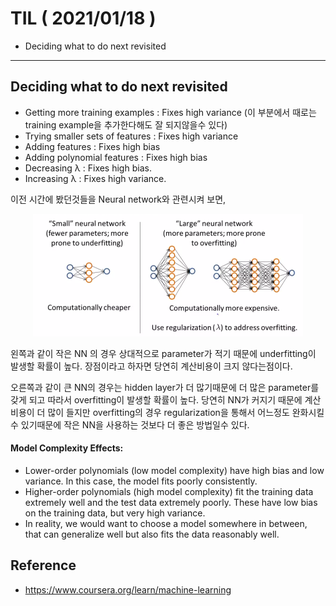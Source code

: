 # TIL ( 2021/01/18 )

- Deciding what to do next revisited

---

## Deciding what to do next revisited

- Getting more training examples : Fixes high variance (이 부분에서 때로는 training example을 추가한다해도 잘 되지않을수 있다)
- Trying smaller sets of features : Fixes high variance
- Adding features : Fixes high bias
- Adding polynomial features : Fixes high bias
- Decreasing &lambda; : Fixes high bias.
- Increasing &lambda; : Fixes high variance.



이전 시간에 봤던것들을 Neural network와 관련시켜 보면,

 <p align="center"><img src="../image/Machine/01.18/001.PNG" style="zoom:50%;"/></p>

왼쪽과 같이 작은 NN 의 경우 상대적으로 parameter가 적기 때문에 underfitting이 발생할 확률이 높다. 장점이라고 하자면 당연히 계산비용이 크지 않다는점이다. 

오른쪽과 같이 큰 NN의 경우는 hidden layer가 더 많기때문에 더 많은 parameter를 갖게 되고 따라서 overfitting이 발생할 확률이 높다. 당연히 NN가 커지기 때문에 계산 비용이 더 많이 들지만 overfitting의 경우 regularization을 통해서 어느정도 완화시킬수 있기때문에 작은 NN을 사용하는 것보다 더 좋은 방법일수 있다. 

  

#### Model Complexity Effects:

- Lower-order polynomials (low model complexity) have high bias and low variance. In this case, the model fits poorly consistently.
- Higher-order polynomials (high model complexity) fit the training data extremely well and the test data extremely poorly. These have low bias on the training data, but very high variance.
- In reality, we would want to choose a model somewhere in between, that can generalize well but also fits the data reasonably well.



## Reference

- https://www.coursera.org/learn/machine-learning

